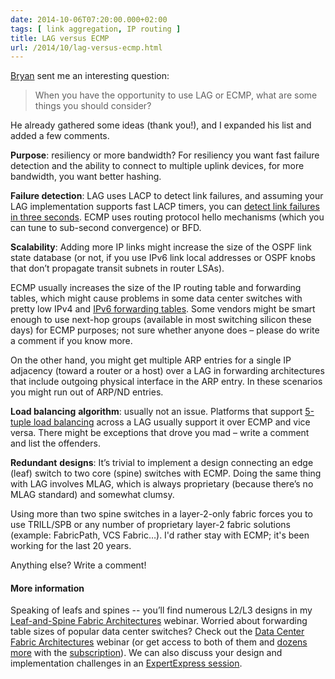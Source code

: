 ```yaml
---
date: 2014-10-06T07:20:00.000+02:00
tags: [ link aggregation, IP routing ]
title: LAG versus ECMP
url: /2014/10/lag-versus-ecmp.html
---
```


[Bryan](https://www.linkedin.com/in/bryanbartik) sent me an interesting question:

> When you have the opportunity to use LAG or ECMP, what are some things you should consider?

He already gathered some ideas (thank you!), and I expanded his list and added a few comments.

**Purpose**: resiliency or more bandwidth? For resiliency you want fast failure detection and the ability to connect to multiple uplink devices, for more bandwidth, you want better hashing.
<!--more-->
**Failure detection**: LAG uses LACP to detect link failures, and assuming your LAG implementation supports fast LACP timers, you can [detect link failures in three seconds](https://blog.ipspace.net/2012/09/do-we-need-lacp-and-udld.html). ECMP uses routing protocol hello mechanisms (which you can tune to sub-second convergence) or BFD.

**Scalability**: Adding more IP links might increase the size of the OSPF link state database (or not, if you use IPv6 link local addresses or OSPF knobs that don’t propagate transit subnets in router LSAs).

ECMP usually increases the size of the IP routing table and forwarding tables, which might cause problems in some data center switches with pretty low IPv4 and [IPv6 forwarding tables](https://blog.ipspace.net/2014/09/ipv6-neighbor-discovery-nd-and.html). Some vendors might be smart enough to use next-hop groups (available in most switching silicon these days) for ECMP purposes; not sure whether anyone does – please do write a comment if you know more.

On the other hand, you might get multiple ARP entries for a single IP adjacency (toward a router or a host) over a LAG in forwarding architectures that include outgoing physical interface in the ARP entry. In these scenarios you might run out of ARP/ND entries.

**Load balancing** **algorithm**: usually not an issue. Platforms that support [5-tuple load balancing](https://blog.ipspace.net/2006/12/per-port-cef-load-sharing.html) across a LAG usually support it over ECMP and vice versa. There might be exceptions that drove you mad – write a comment and list the offenders.

**Redundant** **designs**: It’s trivial to implement a design connecting an edge (leaf) switch to two core (spine) switches with ECMP. Doing the same thing with LAG involves MLAG, which is always proprietary (because there’s no MLAG standard) and somewhat clumsy.

Using more than two spine switches in a layer-2-only fabric forces you to use TRILL/SPB or any number of proprietary layer-2 fabric solutions (example: FabricPath, VCS Fabric…). I'd rather stay with ECMP; it's been working for the last 20 years.

Anything else? Write a comment!

#### More information

Speaking of leafs and spines -- you’ll find numerous L2/L3 designs in my [Leaf-and-Spine Fabric Architectures](http://www.ipspace.net/Leaf-and-Spine_Fabric_Architectures) webinar. Worried about forwarding table sizes of popular data center switches? Check out the [Data Center Fabric Architectures](http://www.ipspace.net/Data_Center_Fabrics) webinar (or get access to both of them and [dozens more](http://www.ipspace.net/Webinars) with the [subscription](http://www.ipspace.net/Subscription)). We can also discuss your design and implementation challenges in an [ExpertExpress session](http://www.ipspace.net/ExpertExpress).

